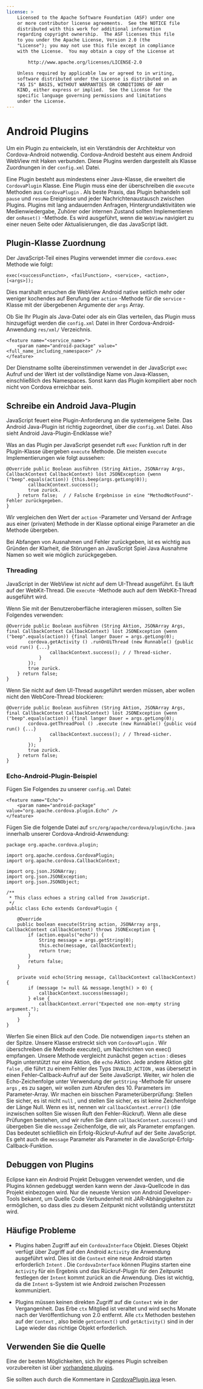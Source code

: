 ```yaml
---
license: >
    Licensed to the Apache Software Foundation (ASF) under one
    or more contributor license agreements.  See the NOTICE file
    distributed with this work for additional information
    regarding copyright ownership.  The ASF licenses this file
    to you under the Apache License, Version 2.0 (the
    "License"); you may not use this file except in compliance
    with the License.  You may obtain a copy of the License at

        http://www.apache.org/licenses/LICENSE-2.0

    Unless required by applicable law or agreed to in writing,
    software distributed under the License is distributed on an
    "AS IS" BASIS, WITHOUT WARRANTIES OR CONDITIONS OF ANY
    KIND, either express or implied.  See the License for the
    specific language governing permissions and limitations
    under the License.
---
```


# Android Plugins

Um ein Plugin zu entwickeln, ist ein Verständnis der Architektur von Cordova-Android notwendig. Cordova-Android besteht aus einem Android WebView mit Haken verbunden. Diese Plugins werden dargestellt als Klasse Zuordnungen in der `config.xml` Datei.

Eine Plugin besteht aus mindestens einer Java-Klasse, die erweitert die `CordovaPlugin` Klasse. Eine Plugin muss eine der überschreiben die `execute` Methoden aus `CordovaPlugin` . Als beste Praxis, das Plugin behandeln soll `pause` und `resume` Ereignisse und jeder Nachrichtenaustausch zwischen Plugins. Plugins mit lang andauernden Anfragen, Hintergrundaktivitäten wie Medienwiedergabe, Zuhörer oder internen Zustand sollten Implementieren der `onReset()` -Methode. Es wird ausgeführt, wenn die `WebView` navigiert zu einer neuen Seite oder Aktualisierungen, die das JavaScript lädt.

## Plugin-Klasse Zuordnung

Der JavaScript-Teil eines Plugins verwendet immer die `cordova.exec` Methode wie folgt:

    exec(<successFunction>, <failFunction>, <service>, <action>, [<args>]);
    

Dies marshallt ersuchen die WebView Android native seitlich mehr oder weniger kochendes auf Berufung der `action` -Methode für die `service` -Klasse mit der übergebenen Argumente der `args` Array.

Ob Sie Ihr Plugin als Java-Datei oder als ein Glas verteilen, das Plugin muss hinzugefügt werden die `config.xml` Datei in Ihrer Cordova-Android-Anwendung `res/xml/` Verzeichnis.

    <feature name="<service_name>">
        <param name="android-package" value="<full_name_including_namespace>" />
    </feature>
    

Der Dienstname sollte übereinstimmen verwendet in der JavaScript `exec` Aufruf und der Wert ist der vollständige Name von Java-Klassen, einschließlich des Namespaces. Sonst kann das Plugin kompiliert aber noch nicht von Cordova erreichbar sein.

## Schreibe ein Android Java-Plugin

JavaScript feuert eine Plugin-Anforderung an die systemeigene Seite. Das Android Java-Plugin ist richtig zugeordnet, über die `config.xml` Datei. Also sieht Android Java-Plugin-Endklasse wie?

Was an das Plugin per JavaScript gesendet ruft `exec` Funktion ruft in der Plugin-Klasse übergeben `execute` Methode. Die meisten `execute` Implementierungen wie folgt aussehen:

    @Override public Boolean ausführen (String Aktion, JSONArray Args, CallbackContext CallbackContext) löst JSONException {wenn ("beep".equals(action)) {this.beep(args.getLong(0));
            callbackContext.success();
            true zurück.
        } return false;  / / Falsche Ergebnisse in eine "MethodNotFound"-Fehler zurückgegeben.
    }
    

Wir vergleichen den Wert der `action` -Parameter und Versand der Anfrage aus einer (privaten) Methode in der Klasse optional einige Parameter an die Methode übergeben.

Bei Abfangen von Ausnahmen und Fehler zurückgeben, ist es wichtig aus Gründen der Klarheit, die Störungen an JavaScript Spiel Java Ausnahme Namen so weit wie möglich zurückgegeben.

### Threading

JavaScript in der WebView ist *nicht* auf dem UI-Thread ausgeführt. Es läuft auf der WebKit-Thread. Die `execute` -Methode auch auf dem WebKit-Thread ausgeführt wird.

Wenn Sie mit der Benutzeroberfläche interagieren müssen, sollten Sie Folgendes verwenden:

    @Override public Boolean ausführen (String Aktion, JSONArray Args, final CallbackContext CallbackContext) löst JSONException {wenn ("beep".equals(action)) {final langer Dauer = args.getLong(0);
            cordova.getActivity () .runOnUiThread (new Runnable() {public void run() {...}
                    callbackContext.success(); / / Thread-sicher.
                }
            });
            true zurück.
        } return false;
    }
    

Wenn Sie nicht auf dem UI-Thread ausgeführt werden müssen, aber wollen nicht den WebCore-Thread blockieren:

    @Override public Boolean ausführen (String Aktion, JSONArray Args, final CallbackContext CallbackContext) löst JSONException {wenn ("beep".equals(action)) {final langer Dauer = args.getLong(0);
            cordova.getThreadPool () .execute (new Runnable() {public void run() {...}
                    callbackContext.success(); / / Thread-sicher.
                }
            });
            true zurück.
        } return false;
    }
    

### Echo-Android-Plugin-Beispiel

Fügen Sie Folgendes zu unserer `config.xml` Datei:

    <feature name="Echo">
        <param name="android-package" value="org.apache.cordova.plugin.Echo" />
    </feature>
    

Fügen Sie die folgende Datei auf `src/org/apache/cordova/plugin/Echo.java` innerhalb unserer Cordova-Android-Anwendung:

    package org.apache.cordova.plugin;
    
    import org.apache.cordova.CordovaPlugin;
    import org.apache.cordova.CallbackContext;
    
    import org.json.JSONArray;
    import org.json.JSONException;
    import org.json.JSONObject;
    
    /**
     * This class echoes a string called from JavaScript.
     */
    public class Echo extends CordovaPlugin {
    
        @Override
        public boolean execute(String action, JSONArray args, CallbackContext callbackContext) throws JSONException {
            if (action.equals("echo")) {
                String message = args.getString(0);
                this.echo(message, callbackContext);
                return true;
            }
            return false;
        }
    
        private void echo(String message, CallbackContext callbackContext) {
            if (message != null && message.length() > 0) {
                callbackContext.success(message);
            } else {
                callbackContext.error("Expected one non-empty string argument.");
            }
        }
    }
    

Werfen Sie einen Blick auf den Code. Die notwendigen `imports` stehen an der Spitze. Unsere Klasse erstreckt sich von `CordovaPlugin` . Wir überschreiben die Methode execute(), um Nachrichten von exec() empfangen. Unsere Methode vergleicht zunächst gegen `action` : dieses Plugin unterstützt nur eine Aktion, die `echo` Aktion. Jede andere Aktion gibt `false` , die führt zu einem Fehler des Typs `INVALID_ACTION` , was übersetzt in einen Fehler-Callback-Aufruf auf der Seite JavaScript. Weiter, wir holen die Echo-Zeichenfolge unter Verwendung der `getString` -Methode für unsere `args` , es zu sagen, wir wollen zum Abrufen des 10. Parameters im Parameter-Array. Wir machen ein bisschen Parameterüberprüfung: Stellen Sie sicher, es ist nicht `null` , und stellen Sie sicher, es ist keine Zeichenfolge der Länge Null. Wenn es ist, nennen wir `callbackContext.error()` (die inzwischen sollten Sie wissen Ruft den Fehler-Rückruf). Wenn alle diese Prüfungen bestehen, und wir rufen Sie dann `callbackContext.success()` und übergeben Sie die `message` Zeichenfolge, die wir, als Parameter empfangen. Das bedeutet schließlich ein Erfolg-Rückruf-Aufruf auf der Seite JavaScript. Es geht auch die `message` Parameter als Parameter in die JavaScript-Erfolg-Callback-Funktion.

## Debuggen von Plugins

Eclipse kann ein Android Projekt Debuggen verwendet werden, und die Plugins können gedebuggt werden kann wenn der Java-Quellcode in das Projekt einbezogen wird. Nur die neueste Version von Android Developer-Tools bekannt, um Quelle Code Verbundenheit mit JAR-Abhängigkeiten zu ermöglichen, so dass dies zu diesem Zeitpunkt nicht vollständig unterstützt wird.

## Häufige Probleme

*   Plugins haben Zugriff auf ein `CordovaInterface` Objekt. Dieses Objekt verfügt über Zugriff auf den Android `Activity` die Anwendung ausgeführt wird. Dies ist die `Context` eine neue Android starten erforderlich `Intent` . Die `CordovaInterface` können Plugins starten eine `Activity` für ein Ergebnis und das Rückruf-Plugin für den Zeitpunkt festlegen der `Intent` kommt zurück an die Anwendung. Dies ist wichtig, da die `Intent` s-System ist wie Android zwischen Prozessen kommuniziert.

*   Plugins müssen keinen direkten Zugriff auf die `Context` wie in der Vergangenheit. Das Erbe `ctx` Mitglied ist veraltet und wird sechs Monate nach der Veröffentlichung von 2.0 entfernt. Alle `ctx` Methoden bestehen auf der `Context` , also beide `getContext()` und `getActivity()` sind in der Lage wieder das richtige Objekt erforderlich.

## Verwenden Sie die Quelle

Eine der besten Möglichkeiten, sich Ihr eigenes Plugin schreiben vorzubereiten ist über [vorhandene plugins][1].

 [1]: https://github.com/apache/cordova-android/tree/master/framework/src/org/apache/cordova

Sie sollten auch durch die Kommentare in [CordovaPlugin.java][2] lesen.

 [2]: https://github.com/apache/cordova-android/blob/master/framework/src/org/apache/cordova/CordovaPlugin.java